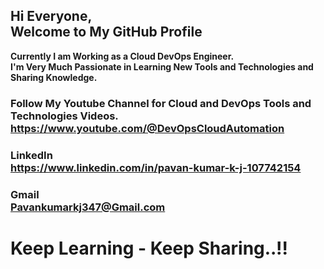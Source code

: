 
## Hi Everyone,<br/>Welcome to My GitHub Profile

**Currently I am Working as a Cloud DevOps Engineer.\
I'm Very Much Passionate in Learning New Tools and Technologies and Sharing Knowledge.**

### Follow My Youtube Channel for Cloud and DevOps Tools and Technologies Videos.<br/>**https://www.youtube.com/@DevOpsCloudAutomation**

### LinkedIn<br/>**https://www.linkedin.com/in/pavan-kumar-k-j-107742154**

### Gmail<br/>**Pavankumarkj347@Gmail.com**

# Keep Learning - Keep Sharing..!!
